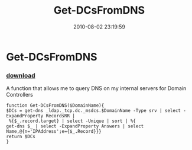 ﻿---
pid:            2042
poster:         Cameron Ove
title:          Get-DCsFromDNS
date:           2010-08-02 23:19:59
format:         posh
parent:         0
parent:         0

---

# Get-DCsFromDNS

### [download](2042.ps1)

A function that allows me to query DNS on my internal servers for Domain Controllers

```posh
function Get-DCsFromDNS($DomainName){    
$DCs = get-dns _ldap._tcp.dc._msdcs.$DomainName -Type srv | select -ExpandProperty RecordsRR | 
 %{$_.record.target} | select -Unique | sort | %{
get-dns $_ | select -ExpandProperty Answers | select Name,@{n='IPAddress';e={$_.Record}}}
return $DCs
}

```
